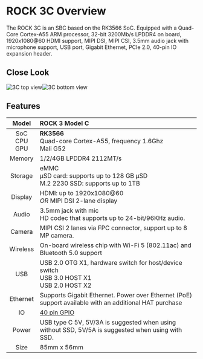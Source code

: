 ﻿---
sidebar_label: 'Overview'
sidebar_position: 3
---

# ROCK 3C Overview

The ROCK 3C is an SBC based on the RK3566 SoC. 
Equipped with a Quad-Core Cortex-A55 ARM processor, 32-bit 3200Mb/s LPDDR4 on board, 1920x1080@60 HDMI support,
MIPI DSI, MIPI CSI, 3.5mm audio jack with microphone support, USB port, Gigabit Ethernet, PCIe 2.0, 40-pin IO expansion header.

## Close Look

![3C top view](/img/rock3/Rock3C-top-800px.webp)![3C bottom view](/img/rock3/Rock3C-bottom-800px.webp)  

## Features

|Model|ROCK 3 Model C|
|:-:|:-|
|SoC<br/>CPU<br/>GPU|**RK3566**<br/>Quad-core Cortex-A55, frequency 1.6Ghz<br/>Mali G52|
|Memory|1/2/4GB LPDDR4 2112MT/s|
|Storage|eMMC<br/>μSD card: supports up to 128 GB μSD<br/>M.2 2230 SSD: supports up to 1TB |
|Display|HDMI: up to 1920x1080@60<br/>*OR* MIPI DSI 2-lane display|
|Audio|	3.5mm jack with mic<br/>HD codec that supports up to 24-bit/96KHz audio.|
|Camera|MIPI CSI 2 lanes via FPC connector, support up to 8 MP camera.|
|Wireless|On-board wireless chip with Wi-Fi 5 (802.11ac) and Bluetooth 5.0 support|
|USB|USB 2.0 OTG X1, hardware switch for host/device switch<br/>USB 3.0 HOST X1<br/>USB 2.0 HOST X2|
|Ethernet|Supports Gigabit Ethernet. Power over Ethernet (PoE) support available with an additional HAT purchase|
|IO|[40 pin GPIO](../hardware/rock3c-gpio)|
|Power|USB type C 5V, 5V/3A is suggested when using without SSD, 5V/5A is suggested when using with SSD.|
|Size|85mm x 56mm|

